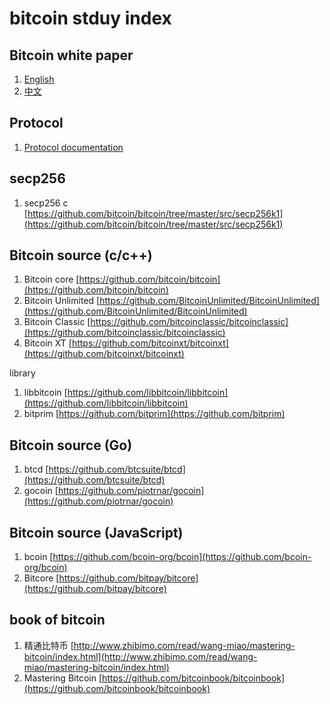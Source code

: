 # bitcoin stduy index

## Bitcoin white paper
1. [English](https://bitcoin.org/bitcoin.pdf)
2. [中文](http://www.8btc.com/wiki/bitcoin-a-peer-to-peer-electronic-cash-system)

## Protocol
1. [Protocol documentation](https://en.bitcoin.it/wiki/Protocol_documentation)


## secp256
1. secp256 c [https://github.com/bitcoin/bitcoin/tree/master/src/secp256k1](https://github.com/bitcoin/bitcoin/tree/master/src/secp256k1)
## Bitcoin  source (c/c++)
1. Bitcoin core [https://github.com/bitcoin/bitcoin](https://github.com/bitcoin/bitcoin)
2. Bitcoin Unlimited [https://github.com/BitcoinUnlimited/BitcoinUnlimited](https://github.com/BitcoinUnlimited/BitcoinUnlimited)
3. Bitcoin Classic [https://github.com/bitcoinclassic/bitcoinclassic](https://github.com/bitcoinclassic/bitcoinclassic)
4. Bitcoin XT [https://github.com/bitcoinxt/bitcoinxt](https://github.com/bitcoinxt/bitcoinxt)

library
1. libbitcoin [https://github.com/libbitcoin/libbitcoin](https://github.com/libbitcoin/libbitcoin)
2. bitprim [https://github.com/bitprim](https://github.com/bitprim)

## Bitcoin source (Go)

1. btcd [https://github.com/btcsuite/btcd](https://github.com/btcsuite/btcd)
2. gocoin [https://github.com/piotrnar/gocoin](https://github.com/piotrnar/gocoin)

## Bitcoin source (JavaScript)

1. bcoin [https://github.com/bcoin-org/bcoin](https://github.com/bcoin-org/bcoin)
2. Bitcore [https://github.com/bitpay/bitcore](https://github.com/bitpay/bitcore)

## book of bitcoin
1. 精通比特币 [http://www.zhibimo.com/read/wang-miao/mastering-bitcoin/index.html](http://www.zhibimo.com/read/wang-miao/mastering-bitcoin/index.html)
2. Mastering Bitcoin [https://github.com/bitcoinbook/bitcoinbook](https://github.com/bitcoinbook/bitcoinbook)
